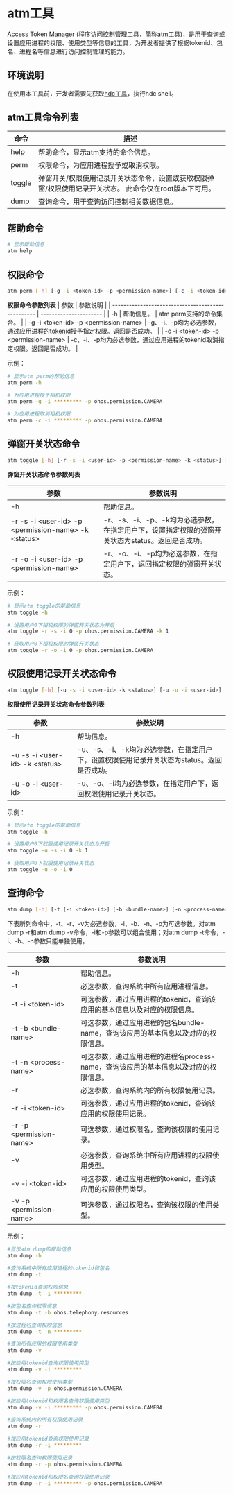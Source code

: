 # atm工具

Access Token Manager (程序访问控制管理工具，简称atm工具)，是用于查询<!--Del-->或设置<!--DelEnd-->应用进程的权限、使用类型等信息的工具，为开发者提供了根据tokenid、包名、进程名等信息进行访问控制管理的能力。

## 环境说明
在使用本工具前，开发者需要先获取[hdc工具](../dfx/hdc.md)，执行hdc shell。

## atm工具命令列表

| 命令                | 描述 |
| ------------------- | -----------|
| help                | 帮助命令，显示atm支持的命令信息。 |
| <!--DelRow-->perm   | 权限命令，为应用进程授予或取消权限。 |
| <!--DelRow-->toggle | 弹窗开关/权限使用记录开关状态命令，设置或获取权限弹窗/权限使用记录开关状态。 此命令仅在root版本下可用。|
| dump                | 查询命令，用于查询访问控制相关数据信息。 |

## 帮助命令

```bash
# 显示帮助信息
atm help
```


<!--Del-->

## 权限命令
```bash
atm perm [-h] [-g -i <token-id> -p <permission-name>] [-c -i <token-id> -p <permission-name>]
```

**权限命令参数列表**
| 参数                                               | 参数说明                  | 
| -------------------------------------------------- | ---------------------- | 
| -h                                        | 帮助信息。 | atm perm支持的命令集合。 |
| -g&nbsp;-i \<token-id\>&nbsp;-p \<permission-name\> | -g、-i、-p均为必选参数，通过应用进程的tokenid授予指定权限。返回是否成功。    | 
| -c&nbsp;-i \<token-id\>&nbsp;-p \<permission-name\> | -c、-i、-p均为必选参数，通过应用进程的tokenid取消指定权限。返回是否成功。    | 

示例：

```bash
# 显示atm perm的帮助信息
atm perm -h

# 为应用进程授予相机权限
atm perm -g -i ********* -p ohos.permission.CAMERA

# 为应用进程取消相机权限
atm perm -c -i ********* -p ohos.permission.CAMERA
```


## 弹窗开关状态命令

```bash
atm toggle [-h] [-r -s -i <user-id> -p <permission-name> -k <status>] [-r -o -i <user-id> -p <permission-name>]
```
**弹窗开关状态命令参数列表**

| 参数                                                           | 参数说明                                | 
| ----------------------------------------------------------------- | ----------------------------------- | 
| -h                                                     | 帮助信息。              | 
| -r&nbsp;-s&nbsp;-i \<user-id\>&nbsp;-p \<permission-name\>&nbsp;-k \<status\> | -r、-s、-i、-p、-k均为必选参数，在指定用户下，设置指定权限的弹窗开关状态为status。返回是否成功。 | 
| -r&nbsp;-o&nbsp;-i \<user-id\>&nbsp;-p \<permission-name\> | -r、-o、-i、-p均为必选参数，在指定用户下，返回指定权限的弹窗开关状态。 | 

示例：

```bash
# 显示atm toggle的帮助信息
atm toggle -h

# 设置用户0下相机权限的弹窗开关状态为开启
atm toggle -r -s -i 0 -p ohos.permission.CAMERA -k 1

# 获取用户0下相机权限的弹窗开关状态
atm toggle -r -o -i 0 -p ohos.permission.CAMERA
```

## 权限使用记录开关状态命令

```bash
atm toggle [-h] [-u -s -i <user-id> -k <status>] [-u -o -i <user-id>]
```
**权限使用记录开关状态命令参数列表**

| 参数                                                           | 参数说明                                | 
| ----------------------------------------------------------------- | ----------------------------------- | 
| -h                                                     | 帮助信息。              | 
| -u&nbsp;-s&nbsp;-i \<user-id\>&nbsp;-k \<status\> | -u、-s、-i、-k均为必选参数，在指定用户下，设置权限使用记录开关状态为status。返回是否成功。 | 
| -u&nbsp;-o&nbsp;-i \<user-id\>&nbsp; | -u、-o、-i均为必选参数，在指定用户下，返回权限使用记录开关状态。 | 

示例：

```bash
# 显示atm toggle的帮助信息
atm toggle -h

# 设置用户0下权限使用记录开关状态为开启
atm toggle -u -s -i 0 -k 1

# 获取用户0下权限使用记录开关状态
atm toggle -u -o -i 0
```

<!--DelEnd-->


## 查询命令

<!--RP1-->
```bash
atm dump [-h] [-t [-i <token-id>] [-b <bundle-name>] [-n <process-name>]] [-r [-i <token-id>] [-p <permission-name>]] [-v [-i <token-id>] [-p <permission-name>]]
```
<!--RP1End-->

下表所列命令中，-t、<!--Del-->-r、<!--DelEnd-->-v为必选参数，-i、-b、-n、-p为可选参数。对<!--Del-->atm dump -r和<!--DelEnd-->atm dump -v命令，-i和-p参数可以组合使用；对atm dump -t命令，-i、-b、-n参数只能单独使用。

| 参数                                          | 参数说明                                                 | 
| ----------------------------------------------- | ---------------------------------------------------- | 
| -h                                     | 帮助信息。                              | 
| -t                                     | 必选参数，查询系统中所有应用进程信息。                             | 
| -t&nbsp;-i \<token-id\>                     | 可选参数，通过应用进程的tokenid，查询该应用的基本信息以及对应的权限信息。             | 
| -t&nbsp;-b \<bundle-name\>                  |  可选参数，通过应用进程的包名bundle-name，查询该应用的基本信息以及对应的权限信息。     | 
| -t&nbsp;-n \<process-name\>                 |  可选参数，通过应用进程的进程名process-name，查询该应用的基本信息以及对应的权限信息。  |
| <!--DelRow-->-r                        |  必选参数，查询系统内的所有权限使用记录。                           | 
| <!--DelRow-->-r&nbsp;-i \<token-id\>        | 可选参数，通过应用进程的tokenid，查询该应用的权限使用记录。        | 
| <!--DelRow-->-r&nbsp;-p \<permission-name\> | 可选参数，通过权限名，查询该权限的使用记录。                        |
| -v                                     | 必选参数，查询系统中所有应用进程的权限使用类型。                    | 
| -v&nbsp;-i \<token-id\>                     | 可选参数，通过应用进程的tokenid，查询该应用的权限使用类型。         | 
| -v&nbsp;-p \<permission-name\>              | 可选参数，通过权限名，查询该权限的使用类型。                        | 

示例：

```bash
#显示atm dump的帮助信息
atm dump -h

#查询系统中所有应用进程的tokenid和包名
atm dump -t

#按tokenid查询权限信息
atm dump -t -i *********

#按包名查询权限信息
atm dump -t -b ohos.telephony.resources

#按进程名查询权限信息
atm dump -t -n *********

#查询所有应用的权限使用类型
atm dump -v

#按应用tokenid查询权限使用类型
atm dump -v -i *********

#按权限名查询权限使用类型
atm dump -v -p ohos.permission.CAMERA

#按应用tokenid和权限名查询权限使用类型
atm dump -v -i ********* -p ohos.permission.CAMERA
```

<!--Del-->
```bash
#查询系统内的所有权限使用记录
atm dump -r

#按应用tokenid查询权限使用记录
atm dump -r -i *********

#按权限名查询权限使用记录
atm dump -r -p ohos.permission.CAMERA

#按应用tokenid和权限名查询权限使用记录
atm dump -r -i ********* -p ohos.permission.CAMERA
```
<!--DelEnd-->